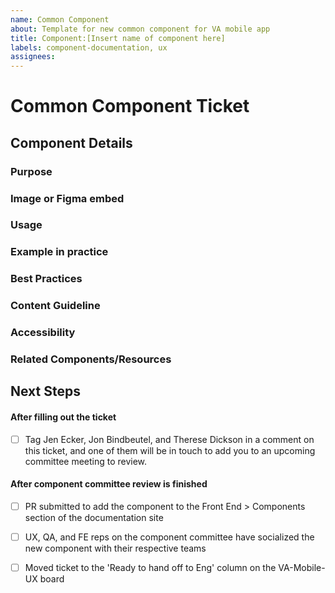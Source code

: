 ```yaml
---
name: Common Component
about: Template for new common component for VA mobile app
title: Component:[Insert name of component here]
labels: component-documentation, ux
assignees:
---
```

<!-- Please fill out all of the relevant sections of this template. Please do not delete any areas of this template. It's ok if it's a draft, that's the point. This is just the first step in fleshing out documentation and the Component Committee will help. Any section that doesn't need to have info should be labeled as NA -->

# Common Component Ticket
<!-- Goal of these tickets: Add new common components to, or make updates for existing components in, the VA mobile app design system. Only a subset of these will be applicable for updating a component, mark other ones as NA -->

## Component Details
### Purpose
<!-- [name of component] provides [purpose of component]. Ex: The loading indicator provides the status of an indeterminate loading time. -->

### Image or Figma embed
<!-- [component image or Figma embed link goes here] -->

### Usage
<!-- Overview of when the component should (or should not) be used. -->

### Example in practice
<!-- Provide screenshots of the component (parts labeled and described), as well as screenshots of key variants (different states, light/dark mode) -->

### Best Practices
<!-- Guidelines that give more context, edge cases, etc. Example: Component should use established color patterns. -->

### Content Guideline
<!-- Guidelines to follow for content. Example: Use a single word to describe the status of an object.-->

### Accessibility
<!-- Are there accessibility requirements you want to point out? How should the component behave to be accessible to all? -->

### Related Components/Resources
<!-- Link to live design in Figma for inspection. -->

<!-- Links to similar components. Or, for an existing component, link to current listing on documentation site.  -->

<!-- Links to references (ex: VA or other design systems). -->


## Next Steps
<!-- Steps in process: cross-practice review with UX, QA and FE (loop as needed), add to documentation site, then hand off to Eng for implementation. -->

#### After filling out the ticket
- [ ] Tag Jen Ecker, Jon Bindbeutel, and Therese Dickson in a comment on this ticket, and one of them will be in touch to add you to an upcoming committee meeting to review.

#### After component committee review is finished
- [ ] PR submitted to add the component to the Front End > Components section of the documentation site
- [ ] UX, QA, and FE reps on the component committee have socialized the new component with their respective teams
- [ ] Moved ticket to the 'Ready to hand off to Eng' column on the VA-Mobile-UX board 


